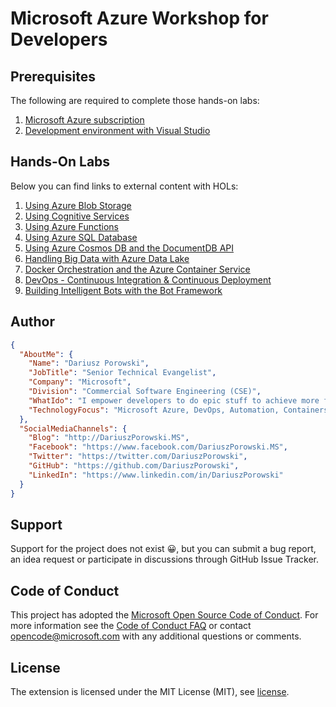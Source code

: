 # Microsoft Azure Workshop for Developers

## Prerequisites
The following are required to complete those hands-on labs:
1. [Microsoft Azure subscription](./00-PreAzure/)
2. [Development environment with Visual Studio](./00-PreDevEnv/)

## Hands-On Labs
Below you can find links to external content with HOLs:
1. [Using Azure Blob Storage](https://github.com/MSRConnections/Azure-training-course/blob/master/Content/Storage/Azure%20Storage%20HOL.md)
2. [Using Cognitive Services](https://github.com/MSRConnections/Azure-training-course/blob/master/Content/Cognitive%20Services/Azure%20Storage%20and%20Cognitive%20Services%20HOL%20(MVC).md)
3. [Using Azure Functions](https://github.com/Microsoft/TechnicalCommunityContent/blob/master/Cloud%20Computing/Azure%20Functions/Session%202%20-%20Hands%20On/Azure%20Functions%20HOL%20(C%23).md)
4. [Using Azure SQL Database](https://github.com/Microsoft/TechnicalCommunityContent/blob/master/Data/Azure%20SQL%20Database/Session%202%20-%20Hands%20On/readme.md)
5. [Using Azure Cosmos DB and the DocumentDB API](https://github.com/Microsoft/TechnicalCommunityContent/blob/master/Data/Azure%20DocumentDB/Session%202%20-%20Hands%20On/readme.md)
6. [Handling Big Data with Azure Data Lake](https://github.com/MSRConnections/Azure-training-course/blob/master/Content/Data%20Lake/Azure%20Data%20Lake%20HOL.md)
7. [Docker Orchestration and the Azure Container Service](https://github.com/Microsoft/TechnicalCommunityContent/blob/cbb0db2b80c9ade78a6fd047c45d08edd4e0b304/Open%20Dev%20Framework/Docker/Session%203%20-%20Hands%20On/readme.md)
8. [DevOps - Continuous Integration & Continuous Deployment](https://github.com/Microsoft/TechnicalCommunityContent/blob/master/DevOps/DevOps/Session%203%20-%20Practical%20DevOps/HOL%203.2%20-%20VotingApp%20Full%20Continuous%20Integration%20Deployment/HOL%203.2.md)
9. [Building Intelligent Bots with the Bot Framework](https://github.com/MSRConnections/Azure-training-course/blob/master/Content/Bots/Microsoft%20Bot%20Framework%20HOL.md)


## Author
```json
{
  "AboutMe": {
    "Name": "Dariusz Porowski",
    "JobTitle": "Senior Technical Evangelist",
    "Company": "Microsoft",
    "Division": "Commercial Software Engineering (CSE)",
    "WhatIdo": "I empower developers to do epic stuff to achieve more for their companies",
    "TechnologyFocus": "Microsoft Azure, DevOps, Automation, Containers, Serverless, and more..."
  },
  "SocialMediaChannels": {
    "Blog": "http://DariuszPorowski.MS",
    "Facebook": "https://www.facebook.com/DariuszPorowski.MS",
    "Twitter": "https://twitter.com/DariuszPorowski",
    "GitHub": "https://github.com/DariuszPorowski",
    "LinkedIn": "https://www.linkedin.com/in/DariuszPorowski"
  }
}
```

## Support
Support for the project does not exist :grinning:, but you can submit a bug report, an idea request or participate in discussions through GitHub Issue Tracker.

## Code of Conduct
This project has adopted the [Microsoft Open Source Code of Conduct](https://opensource.microsoft.com/codeofconduct/). For more information see the [Code of Conduct FAQ](https://opensource.microsoft.com/codeofconduct/faq/) or contact [opencode@microsoft.com](mailto:opencode@microsoft.com) with any additional questions or comments.

## License
The extension is licensed under the MIT License (MIT), see [license](./LICENSE).